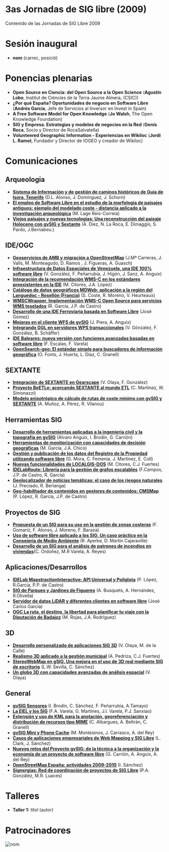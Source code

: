 # 3as Jornadas de SIG libre (2009)

Contenido de las Jornadas de SIG Libre 2009

Sesión inaugural
==================

* **nom** (carrec, posició)

Ponencias plenarias
====================

* **Open Source en Ciencia: del Open Source a la Open Science** (**Agustín Lobo**, Institut de Ciències de la Terra Jaume Almera, (CSIC))
* **¿Por qué España? Oportunidades de negocio en Software Libre** (**Andrés García**, Jefe de Servicios al Inversor en Invest in Spain)
* **A Free Software Model for Open Knowledge** (**Jo Walsh**, The Open Knowledge Foundation)
* **SIG y Empresa. Estrategias y modelos de negocios en la Red** (**Genís Roca**, Socio y Director de RocaSalvatella)
* **Volunteered Geographic Information - Experiencias en Wikiloc** (**Jordi L. Ramot**, Fundador y Director de IOGEO y creador de Wikiloc)

Comunicaciones
=================


Arqueologia
---------------------------

* **[Sistema de Información y de gestión de caminos históricos de Guía de Isora, Tenerife](http://)** (D.L. Alonso, J. Domínguez, J. Schorn)
* **[El empleo de Software Libre en el estudio de la morfología de paisajes antiguos: ejemplo del modelado coste - distancia aplicado a la investigación arqueológica](http://)** (M. Lage Reis-Correia)
* **[Viejos paisajes y nuevas tecnologías: Una reconstrucción del paisaje Holoceno con gvSIG y Sextante](http://)** (A. Diez, N. La
Roca, E. Dimaggio, S. Pardo, J.Bernabeu.)


IDE/OGC
---------------------------
* **[Geoservicios de AMB y migración a OpenStreetMap](http://)** (J.Mª Carreras, J. Valls, M. Monteagudo, D. Ramos , J. Figueras, A. Guasch)
* **[Infraestructura de Datos Espaciales de Venezuela, una IDE 100% software libre](http://)** (V. González, F. Peñarrubia, J. Higón, J. Sanz, A. Anguix)
* **[Integración de la recomendación WMS-C en los estándares preexistentes en la IDE](http://)** (M. Citores, J.A. López)
* **[Catálogo de datos geográficos MDWeb: aplicación a la región del Languedoc - Rosellón (Francia)](http://)** (S. Coste, R. Moreno, V. Heurteaux)
* **[WMSCWrapper. Implementación WMS-C Open Source para servicios WMS teselados](http://)** (R. García, J.P. de Castro)
* **[Desarrollo de una IDE Ferroviaria basada en Software Libre](http://)** (José Gómez)
* **[Mejoras en el cliente WFS de gvSIG](http://)** (J. Piera, A. Anguix)
* **[Integrando GGL en servidores WPS transaccionales](http://)** (V. Gónzalez, F. González, B. Schäffer)
* **[IDE Baleares: nueva versión con funciones avanzadas basadas en software libre](http://)** (F. Escalas, F. Varela)
* **[OpenSearch-geo: El estándar simple para buscadores de información geográfica](http://)** (O. Fonts, J. Huerta, L. Díaz, C. Granell)

SEXTANTE
---------------------------
* **[Integración de SEXTANTE en Gearscape](http://)** (V. Olaya, F. González)
* **[Proyecto BeETLe: acercando SEXTANTE al mundo ETL](http://)** (C. Martínez, W. Simonazzi)
* **[Modelo anisotrópico de cálculo de rutas de coste mínimo con gvSIG y SEXTANTE](http://)** (A. Muñoz, A. Pérez, R. Vilanou)

Herramientas SIG
---------------------------
* **[Desarrollo de herramientas aplicadas a la ingeniería civil y la topografía en gvSIG](http://)** (Alvaro Anguix, I. Brodin, G. Carrión)
* **[Herramientas de monitorización con capacidades de decisión geográficas](http://)** (M. García, J.A. Chico)
* **[Gestión y publicación de los datos del Registro de la Propiedad utilizando software libre](http://)** (G. Mora, C. Femenia, J. Martínez, E. Coll)
* **[Nuevas funcionalidades de LOCALGIS-DOS](http://)** (M. Citores, C.J. Fuertes)
* **[IDELabRoute: Librería para la gestión de grafos escalables](http://)** (F.Campos, J.P. de Castro, R. García)
* **[Geolocalizador de notícias temáticas: el caso de los riesgos naturales](http://)** (J. Preciado, R. Berlanga)
* **[Geo-habilitador de contenidos en gestores de contenidos: CMSMap](http://)** (P. López, R. García, J.P. de Castro)

Proyectos de SIG
---------------------------
* **[Propuesta de un SIG para su uso en la gestión de zonas costeras](http://)** (F. Gomariz, F. Alonso, J. Moreno, F. Baraza)
* **[Uso de software libre aplicado a los SIG. Un caso práctico en la Consejería de Medio Ambiente](http://)** (R. Ayerbe, D. Martín Cajaraville)
* **[Desarrollo de un SIG para el análisis de patrones de incendios en viviendas](http://)**(C. Ordoñez, M.R Varela, A. Reyes)

Aplicaciones/Desarrollos
---------------------------
* **[IDELab MapstractionInteractive: API Universal y Políglota](http://)** (P. López, R.García, P.P. de Castro)
* **[SIG de Parques y Jardines de Figueres](http://)** (A. Busquets, A. Hernández, R.Olivella)
* **[Servidor de datos LiDAR y diferentes clientes en software libre](http://)** (José Carlos García)
* **[OGC La ruta, el destino, la libertad para planificar tu viaje con la Diputación de Badajoz](http://)** (M. Rojas, J.A. Rodríguez)

3D
---------------------------
* **[Desarrollo personalizado de aplicaciones SIG 3D](http://)** (V. Olaya, M. de la Calle)
* **[Realismo 3D aplicado a la gestión municipal](http://)** (A. Pedriza, C.J. Fuertes)
* **[StereoWebMap en gSIG. Una mejora en el uso de 3D real mediante SIG de escritorio](http://)** (L.W. Sevilla, C. Sánchez)
* **[Un globo 3D con capacidades avanzadas de análisis espacial](http://)** (V. Olaya)

General
---------------------------
* **[gvSIG Sensores](http://)** (I. Brodin, C. Sánchez, F. Peñarrubia, A.Tamayo)
* **[La EIEL y los SIG](http://)** (F.A. Varela, G. Martínes, J.I. Varela, P.J. Sanxiao)
* **[Extensión y uso de KML para la anotación, georeferenciación y distribución de recursos tipo MIME](http://)** (C. Albargues, A. Beltrán, C. Granell)
* **[gvSIG Mini y Phone Cache](http://)** (M. Montesinos, J. Carrasco, A. del Rey)
* **[Casos de aplicaciones empresariales de Web Mapping y SIG Libre](http://)** (L. Clark, J. Sánchez)
* **[Nuevos retos del Proyecto gvSIG: de la técnica a la organización y la economía de un proyecto de software libre](http://)** (G. Carrión, A. Anguix, A. del Rey)
* **[OpenStreetMap España: actividades 2009-2010](http://)** (I. Sánchez)
* **[Signergias: Red de coordinación de proyectos de SIG Libre](http://)** (P.A. González, M.R. Luaces)

Talleres
========

* **Taller 1:** *titol* (autor)

Patrocinadores
==============

![nom](img/fitxer.jpg)
